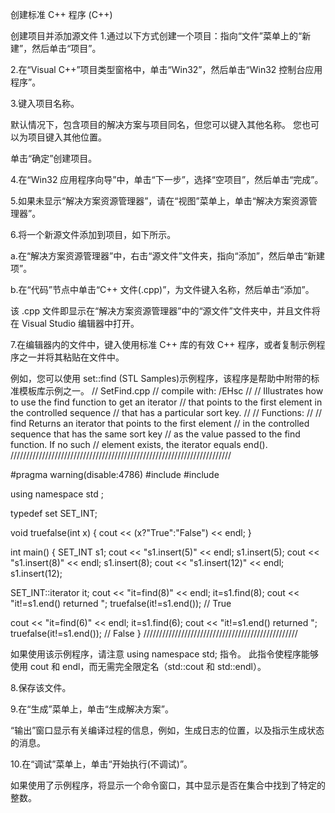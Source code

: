 创建标准 C++ 程序 (C++)

创建项目并添加源文件
1.通过以下方式创建一个项目：指向“文件”菜单上的“新建”，然后单击“项目”。

2.在“Visual C++”项目类型窗格中，单击“Win32”，然后单击“Win32 控制台应用程序”。

3.键入项目名称。

默认情况下，包含项目的解决方案与项目同名，但您可以键入其他名称。 您也可以为项目键入其他位置。 

单击“确定”创建项目。

4.在“Win32 应用程序向导”中，单击“下一步”，选择“空项目”，然后单击“完成”。

5.如果未显示“解决方案资源管理器”，请在“视图”菜单上，单击“解决方案资源管理器”。

6.将一个新源文件添加到项目，如下所示。

a.在“解决方案资源管理器”中，右击“源文件”文件夹，指向“添加”，然后单击“新建项”。

b.在“代码”节点中单击“C++ 文件(.cpp)”，为文件键入名称，然后单击“添加”。

该 .cpp 文件即显示在“解决方案资源管理器”中的“源文件”文件夹中，并且文件将在 Visual Studio 编辑器中打开。

7.在编辑器内的文件中，键入使用标准 C++ 库的有效 C++ 程序，或者复制示例程序之一并将其粘贴在文件中。

例如，您可以使用 set::find (STL Samples)示例程序，该程序是帮助中附带的标准模板库示例之一。
// SetFind.cpp
// compile with: /EHsc
//
//      Illustrates how to use the find function to get an iterator
//      that points to the first element in the controlled sequence
//      that has a particular sort key.
//
// Functions:
//
//    find         Returns an iterator that points to the first element
//                 in the controlled sequence that has the same sort key
//                 as the value passed to the find function. If no such
//                 element exists, the iterator equals end().
//////////////////////////////////////////////////////////////////////

#pragma warning(disable:4786)
#include <set>
#include <iostream>

using namespace std ;

typedef set<int> SET_INT;

void truefalse(int x)
{
  cout << (x?"True":"False") << endl;
}

int main() {
  SET_INT s1;
  cout << "s1.insert(5)" << endl;
  s1.insert(5);
  cout << "s1.insert(8)" << endl;
  s1.insert(8);
  cout << "s1.insert(12)" << endl;
  s1.insert(12);

  SET_INT::iterator it;
  cout << "it=find(8)" << endl;
  it=s1.find(8);
  cout << "it!=s1.end() returned ";
  truefalse(it!=s1.end());  //  True

  cout << "it=find(6)" << endl;
  it=s1.find(6);
  cout << "it!=s1.end() returned ";
  truefalse(it!=s1.end());  // False
}
/////////////////////////////////////////////////

如果使用该示例程序，请注意 using namespace std; 指令。 此指令使程序能够使用 cout 和 endl，而无需完全限定名（std::cout 和 std::endl）。 

8.保存该文件。

9.在“生成”菜单上，单击“生成解决方案”。

“输出”窗口显示有关编译过程的信息，例如，生成日志的位置，以及指示生成状态的消息。

10.在“调试”菜单上，单击“开始执行(不调试)”。

如果使用了示例程序，将显示一个命令窗口，其中显示是否在集合中找到了特定的整数。

